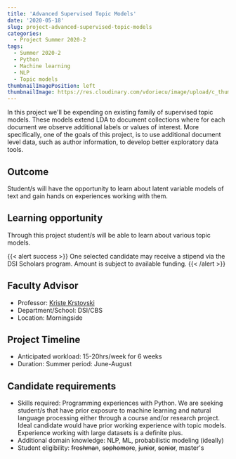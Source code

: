 ```yaml
---
title: 'Advanced Supervised Topic Models'
date: '2020-05-18'
slug: project-advanced-supervised-topic-models
categories:
  - Project Summer 2020-2
tags:
  - Summer 2020-2
  - Python
  - Machine learning
  - NLP
  - Topic models
thumbnailImagePosition: left
thumbnailImage: https://res.cloudinary.com/vdoriecu/image/upload/c_thumb,w_200,g_face/v1579110178/construction_c6dqbd.png
---
```

In this project we'll be expending on existing family of supervised topic models. These models extend LDA to document collections where for each document we observe additional labels or values of interest. More specifically, one of the goals of this project, is to use additional document level data, such as author information, to develop better exploratory data tools.

<!--more-->

## Outcome

Student/s will have the opportunity to learn about latent variable models of text and gain hands on experiences working with them.

## Learning opportunity

Through this project student/s will be able to learn about various topic models.

{{< alert success >}}
One selected candidate may receive a stipend via the DSI Scholars program. Amount is subject to available funding.
{{< /alert >}}

## Faculty Advisor
+ Professor: [Kriste Krstovski](http://www.columbia.edu/~kk3161/)
+ Department/School: DSI/CBS
+ Location: Morningside

## Project Timeline
+ Anticipated workload: 15-20hrs/week for 6 weeks
+ Duration: Summer period: June-August

## Candidate requirements
+ Skills required: Programming experiences with Python. We are seeking student/s that have prior exposure to machine learning and natural language processing either through a course and/or research project. Ideal candidate would have prior working experience with topic models. Experience working with large datasets is a definite plus.
+ Additional domain knowledge: NLP, ML, probabilistic modeling (ideally)
+ Student eligibility: ~~freshman~~, ~~sophomore~~, ~~junior~~, ~~senior~~, master's

